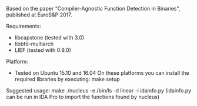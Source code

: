 Based on the paper "Compiler-Agnostic Function Detection in Binaries",
published at EuroS&P 2017.

Requirements:
  - libcapstone (tested with 3.0)
  - libbfd-multiarch
  - LIEF (tested with 0.9.0)

Platform:
  - Tested on Ubuntu 15.10 and 16.04
  On these platforms you can install the required libraries by executing:
    make setup

Suggested usage:
  make
  ./nucleus -e /bin/ls -d linear -i idainfo.py
  (idainfo.py can be run in IDA Pro to import the functions found by nucleus)
